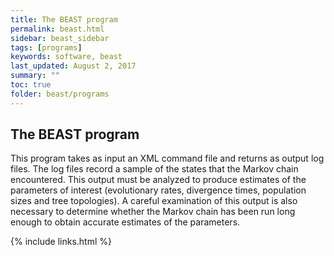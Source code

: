 ```yaml
---
title: The BEAST program
permalink: beast.html
sidebar: beast_sidebar
tags: [programs]
keywords: software, beast
last_updated: August 2, 2017
summary: ""
toc: true
folder: beast/programs
---
```


## The BEAST program
 
This program takes as input an XML command file and returns as output log files. 
The log files record a sample of the states that the Markov chain encountered. 
This output must be analyzed to produce estimates of the parameters of interest (evolutionary rates, divergence times, population sizes and tree topologies). 
A careful examination of this output is also necessary to determine whether the Markov chain has been run long enough to obtain accurate estimates of the parameters. 

{% include links.html %}